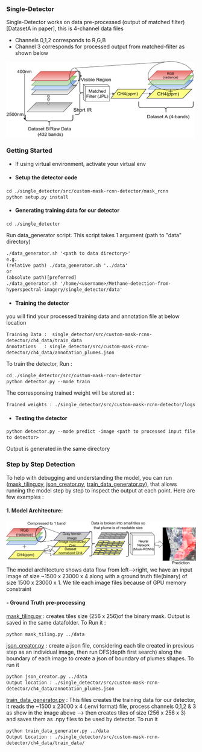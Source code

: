 ### Single-Detector
Single-Detector works on data pre-processed (output of matched filter)[DatasetA in paper], this is 4-channel data files
- Channels 0,1,2 corresponds to R,G,B
- Channel 3 corresponds for processed output from matched-filter as shown below
<img src="./.readme_files/dataset_description.png" width="500" height="200">

### Getting Started
- If using virtual environment, activate your virtual env
- #### Setup the detector code 
```
cd ./single_detector/src/custom-mask-rcnn-detector/mask_rcnn
python setup.py install
```
- #### Generating training data for our detector
```
cd ./single_detector
```
Run data_generator script. This script takes 1 argument (path to "data" directory)
```
./data_generator.sh '<path to data directory>'
e.g. 
(relative path) ./data_generator.sh '../data' 
or
(absolute path)[preferred]
./data_generator.sh '/home/<username>/Methane-detection-from-hyperspectral-imagery/single_detector/data'
```
- #### Training the detector
you will find your processed training data and annotation file at below location 
```
Training Data :  single_detector/src/custom-mask-rcnn-detector/ch4_data/train_data
Annotations   : single_detector/src/custom-mask-rcnn-detector/ch4_data/annotation_plumes.json
```
To train the detector, Run :
```
cd ./single_detector/src/custom-mask-rcnn-detector
python detector.py --mode train
```
The corresponsing trained weight will be stored at :
```
Trained weights : ./single_detector/src/custom-mask-rcnn-detector/logs
```
- #### Testing the detector
```
python detector.py --mode predict -image <path to processed input file to detector>
```
Output is generated in the same directory

### Step by Step Detection
To help with debugging and understanding the model, you can run ([mask_tiling.py](https://github.com/satish1901/Methane-detection-from-hyperspectral-imagery/blob/master/single_detector/annotation_tool/mask_tiling.py), [json_creator.py](https://github.com/satish1901/Methane-detection-from-hyperspectral-imagery/blob/master/single_detector/annotation_tool/json_creator.py), [train_data_generator.py](https://github.com/satish1901/Methane-detection-from-hyperspectral-imagery/blob/master/single_detector/annotation_tool/train_data_generator.py)), that allows running the model step by step to inspect the output at each point. Here are few examples :

#### 1. Model Architecture:
<img src="./.readme_files/single_detector.png" width="700">
The model architecture shows data flow from left-->right, we have an input image of size ~1500 x 23000 x 4 along with a ground truth file(binary) of size 1500 x 23000 x 1. We tile each image files because of GPU memory constraint

#### - Ground Truth pre-processing 
[mask_tiling.py](https://github.com/satish1901/Methane-detection-from-hyperspectral-imagery/blob/master/single_detector/annotation_tool/mask_tiling.py) : creates tiles size (256 x 256)of the binary mask. Output is saved in the same datafolder. To Run it :
```
python mask_tiling.py ../data
```
[json_creator.py](https://github.com/satish1901/Methane-detection-from-hyperspectral-imagery/blob/master/single_detector/annotation_tool/json_creator.py) : create a json file, considering each tile created in previous step as an individual image, then run DFS(depth first search) along the boundary of each image to create a json of boundary of plumes shapes. To run it
```
python json_creator.py ../data
Output location : ./single_detector/src/custom-mask-rcnn-detector/ch4_data/annotation_plumes.json

```
[train_data_generator.py](https://github.com/satish1901/Methane-detection-from-hyperspectral-imagery/blob/master/single_detector/annotation_tool/train_data_generator.py) : This files creates the training data for our detector, it reads the ~1500 x 23000 x 4 (.envi format) file, process channels 0,1,2 & 3 as show in the image above --> then creates tiles of size (256 x 256 x 3) and saves them as .npy files to be used by detector. To run it
```
python train_data_generator.py ../data
Output Location : ./single_detector/src/custom-mask-rcnn-detector/ch4_data/train_data/
```
